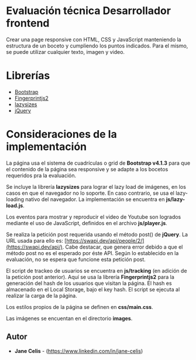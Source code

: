 # Evaluación técnica Desarrollador frontend

Crear una page responsive con HTML, CSS y JavaScript manteniendo la estructura de un boceto
y cumpliendo los puntos indicados. Para el mismo, se puede utilizar cualquier texto, imagen y video.

# Librerías

* [Bootstrap](https://getbootstrap.com/) 
* [Fingerprintjs2](https://github.com/Valve/fingerprintjs2)
* [lazysizes](https://github.com/aFarkas/lazysizes#readme)
* [jQuery](https://jquery.com/)

# Consideraciones de la implementación

La página usa el sistema de cuadrículas o grid de **Bootstrap v4.1.3** para que el contenido de la página sea responsive y se adapte a los bocetos requeridos pra la evaluación. 

Se incluye la librería **lazysizes** para lograr el lazy load de imágenes, en los casos en que el navegador no lo soporte. En caso contrario, se usa el lazy-loading nativo del navegador. La implementación se encuentra en **js/lazy-load.js**.

Los eventos para mostrar y reproducir el video de Youtube son logrados mediante el uso de JavaScript, definidos en el archivo **js/player.js**. 

Se realiza la petición post requerida usando el método post() de **jQuery**. La URL usada para ello es: [https://swapi.dev/api/people/2/](https://swapi.dev/api/). Cabe destacar, que genera error debido a que el método post no es el esperado por éste API. Según lo establecido en la evaluación, no se espera que funcione esta petición post.

El script de trackeo de usuarios se encuentra en **js/tracking** (en adición de la petición post anterior). Aquí se usa la librería **Fingerprintjs2** para la generación del hash de los usuarios que visitan la página. El hash es almacenado en el Local Storage, bajo el key hash. El script se ejecuta al realizar la carga de la página.

Los estilos propios de la página se definen en **css/main.css**.

Las imágenes se encuentan en el directorio **images**.

## Autor

* **Jane Celis** - (https://www.linkedin.com/in/jane-celis)
